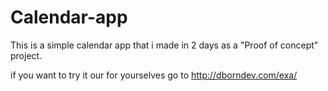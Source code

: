 # Calendar-app
This is a simple calendar app that i made in 2 days as a "Proof of concept" project.

if you want to try it our for yourselves go to http://dborndev.com/exa/
